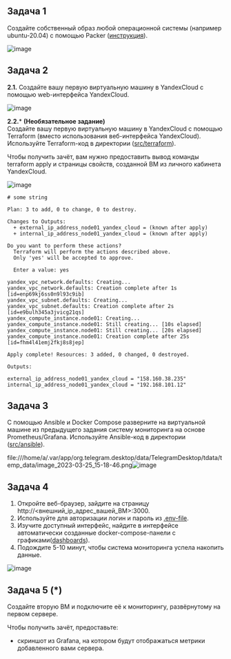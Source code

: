 ## Задача 1

Создайте собственный образ любой операционной системы (например ubuntu-20.04) с помощью Packer ([инструкция](https://cloud.yandex.ru/docs/tutorials/infrastructure-management/packer-quickstart)).

![image](https://user-images.githubusercontent.com/44001733/227514979-cd77b127-b6af-43f2-b59a-90cee8085e3c.png)

## Задача 2

**2.1.** Создайте вашу первую виртуальную машину в YandexCloud с помощью web-интерфейса YandexCloud.        

![image](https://user-images.githubusercontent.com/44001733/227516545-5c12395a-3dc3-4a34-8421-55997bfc4cbd.png)

**2.2.*** **(Необязательное задание)**      
Создайте вашу первую виртуальную машину в YandexCloud с помощью Terraform (вместо использования веб-интерфейса YandexCloud).
Используйте Terraform-код в директории ([src/terraform](https://github.com/netology-group/virt-homeworks/tree/virt-11/05-virt-04-docker-compose/src/terraform)).

Чтобы получить зачёт, вам нужно предоставить вывод команды terraform apply и страницы свойств, созданной ВМ из личного кабинета YandexCloud.

![image](https://user-images.githubusercontent.com/44001733/227526843-dbfaf3dc-b59b-4ee2-9450-d761d24fd9e6.png)

```terminal
# some string

Plan: 3 to add, 0 to change, 0 to destroy.

Changes to Outputs:
  + external_ip_address_node01_yandex_cloud = (known after apply)
  + internal_ip_address_node01_yandex_cloud = (known after apply)

Do you want to perform these actions?
  Terraform will perform the actions described above.
  Only 'yes' will be accepted to approve.

  Enter a value: yes

yandex_vpc_network.defaults: Creating...
yandex_vpc_network.defaults: Creation complete after 1s [id=enp69kj6ss0n9l93c9ib]
yandex_vpc_subnet.defaults: Creating...
yandex_vpc_subnet.defaults: Creation complete after 2s [id=e9bulh345a3jvicg21qs]
yandex_compute_instance.node01: Creating...
yandex_compute_instance.node01: Still creating... [10s elapsed]
yandex_compute_instance.node01: Still creating... [20s elapsed]
yandex_compute_instance.node01: Creation complete after 25s [id=fhm4l41emj2fkj8s8jep]

Apply complete! Resources: 3 added, 0 changed, 0 destroyed.

Outputs:

external_ip_address_node01_yandex_cloud = "158.160.38.235"
internal_ip_address_node01_yandex_cloud = "192.168.101.12"
```

## Задача 3

С помощью Ansible и Docker Compose разверните на виртуальной машине из предыдущего задания систему мониторинга на основе Prometheus/Grafana.
Используйте Ansible-код в директории ([src/ansible](https://github.com/netology-group/virt-homeworks/tree/virt-11/05-virt-04-docker-compose/src/ansible)).

file:///home/a/.var/app/org.telegram.desktop/data/TelegramDesktop/tdata/temp_data/image_2023-03-25_15-18-46.png![image](https://user-images.githubusercontent.com/44001733/227711596-786c93ea-8fca-4959-a286-30c5cbce6615.png)

## Задача 4

1. Откройте веб-браузер, зайдите на страницу http://<внешний_ip_адрес_вашей_ВМ>:3000.
2. Используйте для авторизации логин и пароль из [.env-file](https://github.com/netology-group/virt-homeworks/blob/virt-11/05-virt-04-docker-compose/src/ansible/stack/.env).
3. Изучите доступный интерфейс, найдите в интерфейсе автоматически созданные docker-compose-панели с графиками([dashboards](https://grafana.com/docs/grafana/latest/dashboards/use-dashboards/)).
4. Подождите 5-10 минут, чтобы система мониторинга успела накопить данные.

![image](https://user-images.githubusercontent.com/44001733/227711580-e5b970d3-7352-445c-8cb2-02c77a98a583.png)

## Задача 5 (*)

Создайте вторую ВМ и подключите её к мониторингу, развёрнутому на первом сервере.

Чтобы получить зачёт, предоставьте:

- скриншот из Grafana, на котором будут отображаться метрики добавленного вами сервера.

